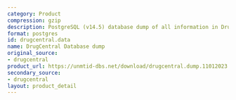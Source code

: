 ```yaml
---
category: Product
compression: gzip
description: PostgreSQL (v14.5) database dump of all information in DrugCentral.
format: postgres
id: drugcentral.data
name: DrugCentral Database dump
original_source:
- drugcentral
product_url: https://unmtid-dbs.net/download/drugcentral.dump.11012023.sql.gz
secondary_source:
- drugcentral
layout: product_detail
---
```

